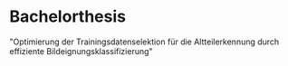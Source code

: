 # Bachelorthesis

"Optimierung der Trainingsdatenselektion für die Altteilerkennung durch effiziente Bildeignungsklassifizierung"

